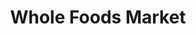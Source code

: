 ---
title: "Whole Foods Market"
url: /cincinnati/whole-foods-market-edmondson-road/
shop: Supermarkt
---